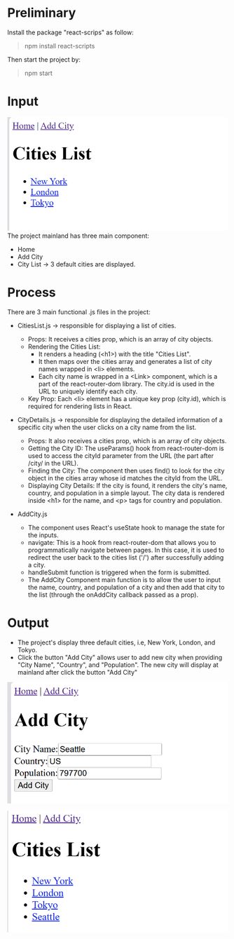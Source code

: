 # Preliminary
Install the package "react-scrips" as follow:

>npm install react-scripts

Then start the project by:

> npm start

# Input
![App Screenshot](./main.PNG)
The project mainland has three main component:
- Home
- Add City
- City List -> 3 default cities are displayed.

# Process
There are 3 main functional .js files in the project:
- CitiesList.js -> responsible for displaying a list of cities.
    - Props: It receives a cities prop, which is an array of city objects.
    - Rendering the Cities List:
        - It renders a heading (&lt;h1&gt;) with the title "Cities List".
        - It then maps over the cities array and generates a list of city names wrapped in &lt;li&gt; elements.
        - Each city name is wrapped in a &lt;Link&gt; component, which is a part of the react-router-dom library. The city.id is used in the URL to uniquely identify each city.
    - Key Prop: Each &lt;li&gt; element has a unique key prop (city.id), which is required for rendering lists in React.

- CityDetails.js -> responsible for displaying the detailed information of a specific city when the user clicks on a city name from the list.
    - Props: It also receives a cities prop, which is an array of city objects.
    - Getting the City ID: The useParams() hook from react-router-dom is used to access the cityId parameter from the URL (the part after /city/ in the URL).
    - Finding the City: The component then uses find() to look for the city object in the cities array whose id matches the cityId from the URL.
    - Displaying City Details: If the city is found, it renders the city's name, country, and population in a simple layout. The city data is rendered inside &lt;h1&gt; for the name, and &lt;p&gt; tags for country and population.

- AddCity.js
    - The component uses React's useState hook to manage the state for the inputs.
    - navigate: This is a hook from react-router-dom that allows you to programmatically navigate between pages. In this case, it is used to redirect the user back to the cities list ('/') after successfully adding a city.
    - handleSubmit function is triggered when the form is submitted.
    - The AddCity Component main function is to allow the user to input the name, country, and population of a city and then add that city to the list (through the onAddCity callback passed as a prop).

# Output
- The project's display three default cities, i.e, New York, London, and Tokyo. 
- Click the button "Add City" allows user to add new city when providing "City Name", "Country", and "Population". The new city will display at mainland after click the button "Add City"

![App Screenshot](./addCity.PNG)

![App Screenshot](./addCity2.PNG)